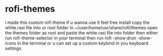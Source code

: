 # rofi-themes
i made this custom rofi theme if u wanna use it feel free 
install copy the white.rasi file into ur root folder in ~/user/home/usr/share/rofi/themes
open the themes folder as root and paste the white.rasi file into folder
then either run rofi-theme-selector in your terminal 
then run  rofi -show drun -show-icons in the terminal or u can set up a custom keybind in you keyboard settings 
